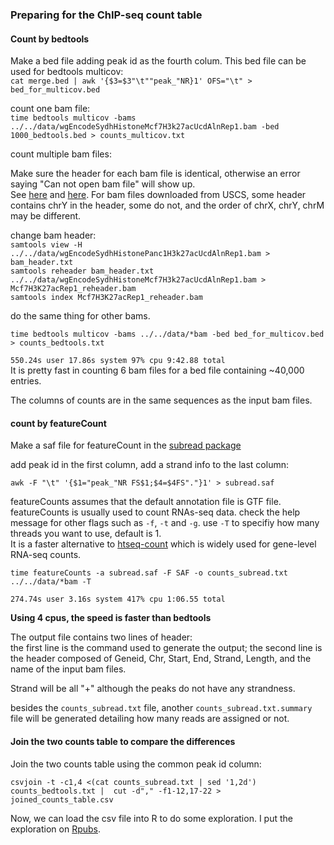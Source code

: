 ### Preparing for the ChIP-seq count table

#### Count by bedtools
Make a bed file adding peak id as the fourth colum.
This bed file can be used for bedtools multicov:  
`cat merge.bed | awk '{$3=$3"\t""peak_"NR}1' OFS="\t" > bed_for_multicov.bed`   

count one bam file:  
`time bedtools multicov -bams ../../data/wgEncodeSydhHistoneMcf7H3k27acUcdAlnRep1.bam -bed 1000_bedtools.bed > counts_multicov.txt`  

count multiple bam files:  


Make sure the header for each bam file is identical, otherwise an error saying "Can not open bam file" will show up.  
See [here](https://groups.google.com/forum/#!msg/bedtools-discuss/_LNuoRWHn50/14MaqyzyzXsJ) and [here](https://github.com/arq5x/bedtools2/issues/52). For bam files downloaded from USCS, some header contains chrY in the header, some do not, and the order of chrX, chrY, chrM may be different.  

change bam header:  
`samtools view -H ../../data/wgEncodeSydhHistonePanc1H3k27acUcdAlnRep1.bam > bam_header.txt`  
`samtools reheader bam_header.txt ../../data/wgEncodeSydhHistoneMcf7H3k27acUcdAlnRep1.bam > Mcf7H3K27acRep1_reheader.bam`  
`samtools index Mcf7H3K27acRep1_reheader.bam`  

do the same thing for other bams.  

`time bedtools multicov -bams ../../data/*bam -bed bed_for_multicov.bed > counts_bedtools.txt`  

`550.24s user 17.86s system 97% cpu 9:42.88 total`  
It is pretty fast in counting 6 bam files for a bed file containing
~40,000 entries.

The columns of counts are in the same sequences as the input bam files.

#### count by featureCount
Make a saf file for featureCount in the [subread package](http://bioinf.wehi.edu.au/featureCounts/)  

add peak id in the first column, add a strand info to the last column:  

`awk -F "\t" '{$1="peak_"NR FS$1;$4=$4FS"."}1' > subread.saf`  

featureCounts assumes that the default annotation file is GTF file. featureCounts is usually used to count RNAs-seq data. check the help message for other flags such as `-f`, `-t` and `-g`. use `-T` to specifiy how many threads you want to use, default is 1.  
It is a faster alternative to [htseq-count](http://www-huber.embl.de/users/anders/HTSeq/doc/count.html) which is widely used for gene-level RNA-seq counts.

`time featureCounts -a subread.saf -F SAF -o counts_subread.txt ../../data/*bam -T ` 

`274.74s user 3.16s system 417% cpu 1:06.55 total`

**Using 4 cpus, the speed is faster than bedtools**

The output file contains two lines of header:  
the first line is the command used to generate the output; the second line
is the header composed of Geneid, Chr, Start, End, Strand, Length, and the name of 
the input bam files.  

Strand will be all "+" although the peaks do not have any strandness. 

besides the `counts_subread.txt` file, another `counts_subread.txt.summary`
file will be generated detailing how many reads are assigned or not.


#### Join the two counts table to compare the differences
Join the two counts table using the common peak id column:  

`csvjoin -t -c1,4 <(cat counts_subread.txt | sed '1,2d') counts_bedtools.txt |  cut -d"," -f1-12,17-22 > joined_counts_table.csv`   

Now, we can load the csv file into R to do some exploration. I put the exploration on [Rpubs](http://rpubs.com/crazyhottommy/ChIP-seq-counts). 




